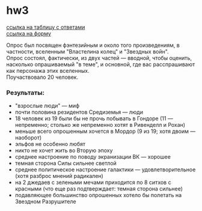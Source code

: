 # hw3

[ссылка на таблицу с ответами](https://docs.google.com/spreadsheets/d/1VG3An6-uxXoeTLF0wIWm-NBqXkSGYX94RaJ2e0kWcfQ/edit?usp=sharing)  
[ссылка на форму](https://docs.google.com/forms/d/1wjSxiXOCz3pW2sWD0ww55-osaQXjVEQqrBpFn_gXg4w/edit?usp=sharing)

Опрос был посвящен фэнтезийным и около того произведениям, в частности, вселенным "Властелина колец" и "Звездных войн".  
Опрос состоял, фактически, из двух частей — вводной, чтобы оценить, насколько опрашиваемый "в теме", и основной, где вас расспрашивают как персонажа этих вселенных.  
Поучаствовало 20 человек.

### Результаты:
* "взрослые люди" — миф
* почти половина резидентов Средиземья — люди  
* 18 человек из 19 были бы не прочь побывать в Гондоре (11 — непременно; столько же непременно хотят в Ривенделл и Рохан)
* меньше всего опрошенным хочется в Мордор (9 из 19; хотя двоим — наоборот)
* эльфов не особенно любят
* никто не хочет жить во Вторую эпоху
* среднее настроение по поводу экранизации ВК — хорошее
* темная сторона Силы сильнее светлой
* среднее политическое настроение галактики — удовлетворительное (хотя разброс мнений радикален)
* на 2 джедаев с зелеными мечами приходится по 8 ситхов с красными (что еще раз подтверждает: темная сторона сильнее)
* подавляющее большинство опрошенных хотело бы полетать на Звездном Разрушителе
